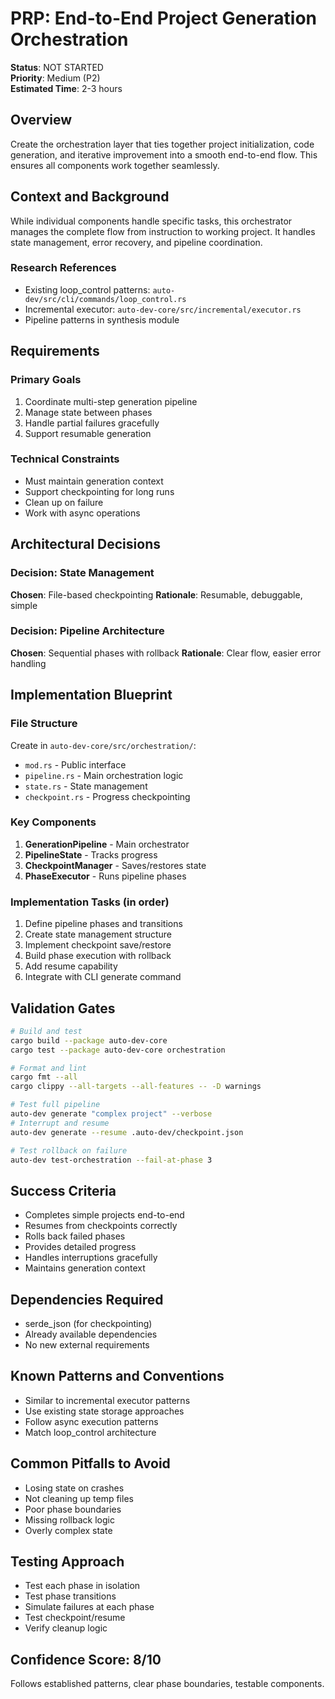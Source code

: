 # PRP: End-to-End Project Generation Orchestration

**Status**: NOT STARTED  
**Priority**: Medium (P2)  
**Estimated Time**: 2-3 hours

## Overview
Create the orchestration layer that ties together project initialization, code generation, and iterative improvement into a smooth end-to-end flow. This ensures all components work together seamlessly.

## Context and Background
While individual components handle specific tasks, this orchestrator manages the complete flow from instruction to working project. It handles state management, error recovery, and pipeline coordination.

### Research References
- Existing loop_control patterns: `auto-dev/src/cli/commands/loop_control.rs`
- Incremental executor: `auto-dev-core/src/incremental/executor.rs`
- Pipeline patterns in synthesis module

## Requirements

### Primary Goals
1. Coordinate multi-step generation pipeline
2. Manage state between phases
3. Handle partial failures gracefully
4. Support resumable generation

### Technical Constraints
- Must maintain generation context
- Support checkpointing for long runs
- Clean up on failure
- Work with async operations

## Architectural Decisions

### Decision: State Management
**Chosen**: File-based checkpointing
**Rationale**: Resumable, debuggable, simple

### Decision: Pipeline Architecture
**Chosen**: Sequential phases with rollback
**Rationale**: Clear flow, easier error handling

## Implementation Blueprint

### File Structure
Create in `auto-dev-core/src/orchestration/`:
- `mod.rs` - Public interface
- `pipeline.rs` - Main orchestration logic
- `state.rs` - State management
- `checkpoint.rs` - Progress checkpointing

### Key Components
1. **GenerationPipeline** - Main orchestrator
2. **PipelineState** - Tracks progress
3. **CheckpointManager** - Saves/restores state
4. **PhaseExecutor** - Runs pipeline phases

### Implementation Tasks (in order)
1. Define pipeline phases and transitions
2. Create state management structure
3. Implement checkpoint save/restore
4. Build phase execution with rollback
5. Add resume capability
6. Integrate with CLI generate command

## Validation Gates

```bash
# Build and test
cargo build --package auto-dev-core
cargo test --package auto-dev-core orchestration

# Format and lint
cargo fmt --all
cargo clippy --all-targets --all-features -- -D warnings

# Test full pipeline
auto-dev generate "complex project" --verbose
# Interrupt and resume
auto-dev generate --resume .auto-dev/checkpoint.json

# Test rollback on failure
auto-dev test-orchestration --fail-at-phase 3
```

## Success Criteria
- Completes simple projects end-to-end
- Resumes from checkpoints correctly
- Rolls back failed phases
- Provides detailed progress
- Handles interruptions gracefully
- Maintains generation context

## Dependencies Required
- serde_json (for checkpointing)
- Already available dependencies
- No new external requirements

## Known Patterns and Conventions
- Similar to incremental executor patterns
- Use existing state storage approaches
- Follow async execution patterns
- Match loop_control architecture

## Common Pitfalls to Avoid
- Losing state on crashes
- Not cleaning up temp files
- Poor phase boundaries
- Missing rollback logic
- Overly complex state

## Testing Approach
- Test each phase in isolation
- Test phase transitions
- Simulate failures at each phase
- Test checkpoint/resume
- Verify cleanup logic

## Confidence Score: 8/10
Follows established patterns, clear phase boundaries, testable components.